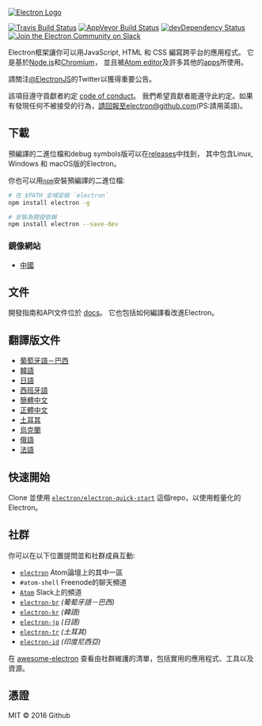 [![Electron Logo](http://electron.atom.io/images/electron-logo.svg)](http://electron.atom.io/)

[![Travis Build Status](https://travis-ci.org/electron/electron.svg?branch=master)](https://travis-ci.org/electron/electron)
[![AppVeyor Build Status](https://ci.appveyor.com/api/projects/status/kvxe4byi7jcxbe26/branch/master?svg=true)](https://ci.appveyor.com/project/Atom/electron)
[![devDependency Status](https://david-dm.org/electron/electron/dev-status.svg)](https://david-dm.org/electron/electron?type=dev)
[![Join the Electron Community on Slack](http://atom-slack.herokuapp.com/badge.svg)](http://atom-slack.herokuapp.com/)

Electron框架讓你可以用JavaScript, HTML 和 CSS 編寫跨平台的應用程式。
它是基於[Node.js](https://nodejs.org/)和[Chromium](http://www.chromium.org)，
並且被[Atom editor](https://github.com/atom/atom)及許多其他的[apps](http://electron.atom.io/apps)所使用。

請關注[@ElectronJS](https://twitter.com/electronjs)的Twitter以獲得重要公告。

該項目遵守貢獻者約定 [code of conduct](CODE_OF_CONDUCT.md)。
我們希望貢獻者能遵守此約定。如果有發現任何不被接受的行為，請回報至electron@github.com(PS:請用英語)。

## 下載

預編譯的二進位檔和debug symbols版可以在[releases](https://github.com/electron/electron/releases)中找到，
其中包含Linux, Windows 和 macOS版的Electron。

你也可以用[`npm`](https://docs.npmjs.com/)安裝預編譯的二進位檔:

```sh
# 在 $PATH 全域安裝 `electron`
npm install electron -g

# 安裝為開發依賴
npm install electron --save-dev
```

### 鏡像網站

- [中國](https://npm.taobao.org/mirrors/electron)

## 文件

開發指南和API文件位於
[docs](https://github.com/electron/electron/tree/master/docs)。
它也包括如何編譯看改進Electron。

## 翻譯版文件

- [葡萄牙語－巴西](https://github.com/electron/electron/tree/master/docs-translations/pt-BR)
- [韓語](https://github.com/electron/electron/tree/master/docs-translations/ko-KR)
- [日語](https://github.com/electron/electron/tree/master/docs-translations/jp)
- [西班牙語](https://github.com/electron/electron/tree/master/docs-translations/es)
- [簡體中文](https://github.com/electron/electron/tree/master/docs-translations/zh-CN)
- [正體中文](https://github.com/electron/electron/tree/master/docs-translations/zh-TW)
- [土耳其](https://github.com/electron/electron/tree/master/docs-translations/tr-TR)
- [烏克蘭](https://github.com/electron/electron/tree/master/docs-translations/uk-UA)
- [俄語](https://github.com/electron/electron/tree/master/docs-translations/ru-RU)
- [法語](https://github.com/electron/electron/tree/master/docs-translations/fr-FR)

## 快速開始

Clone 並使用 [`electron/electron-quick-start`](https://github.com/electron/electron-quick-start)
這個repo，以使用輕量化的Electron。

## 社群

你可以在以下位置提問並和社群成員互動:
- [`electron`](http://discuss.atom.io/c/electron) Atom論壇上的其中一區
- `#atom-shell` Freenode的聊天頻道
- [`Atom`](http://atom-slack.herokuapp.com/) Slack上的頻道
- [`electron-br`](https://electron-br.slack.com) *(葡萄牙語－巴西)*
- [`electron-kr`](http://www.meetup.com/electron-kr/) *(韓語)*
- [`electron-jp`](https://electron-jp-slackin.herokuapp.com/) *(日語)*
- [`electron-tr`](http://www.meetup.com/Electron-JS-Istanbul/) *(土耳其)*
- [`electron-id`](https://electron-id.slack.com) *(印度尼西亞)*

在 [awesome-electron](https://github.com/sindresorhus/awesome-electron)
查看由社群維護的清單，包括實用的應用程式、工具以及資源。

## 憑證

MIT © 2016 Github
